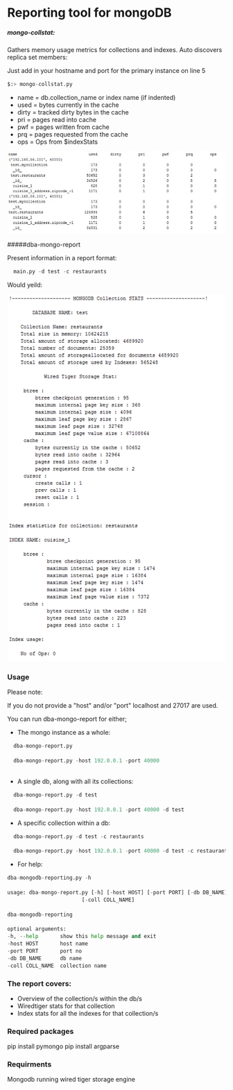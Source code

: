 Reporting tool for mongoDB
===========================
##### mongo-collstat:

 Gathers memory usage metrics for collections and indexes. Auto discovers replica set members:

 Just add in your hostname and port for the primary instance on line 5
 
  ```python
  $:> mongo-collstat.py
```
* name = db.collection_name or index name (if indented)
* used = bytes currently in the cache
* dirty = tracked dirty bytes in the cache
* pri = pages read into cache
* pwf = pages written from cache
* prq = pages requested from the cache
* ops = Ops from $indexStats

![alt tag](screenshots/mongoCollstat.JPG)
 
#####dba-mongo-report

 Present information in a report format:
 
  ```python
    main.py -d test -c restaurants
```
Would yeild:

![alt tag](screenshots/db_report.PNG)


### Usage

Please note: 

If you do not provide a "host" and/or "port" localhost and 27017 are used.

 You can run dba-mongo-report for either;
 
  * The mongo instance as a whole:
  ```python
    dba-mongo-report.py 
    
    dba-mongo-report.py -host 192.0.0.1 -port 40000
    
```
  * A single db, along with all its collections:
  ```python
    dba-mongo-report.py -d test
    
    dba-mongo-report.py -host 192.0.0.1 -port 40000 -d test 
```
  * A specific collection within a db:
  ```python
    dba-mongo-report.py -d test -c restaurants
    
    dba-mongo-report.py -host 192.0.0.1 -port 40000 -d test -c restaurants
```
   * For help:
   ```python
   dba-mongodb-reporting.py -h 
   
usage: dba-mongo-report.py [-h] [-host HOST] [-port PORT] [-db DB_NAME]
                           [-coll COLL_NAME]

dba-mongodb-reporting

optional arguments:
  -h, --help       show this help message and exit
  -host HOST       host name
  -port PORT       port no
  -db DB_NAME      db name
  -coll COLL_NAME  collection name
```
    
### The report covers:
  
  * Overview of the collection/s within the db/s
  * Wiredtiger stats for that collection
  * Index stats for all the indexes for that collection/s

### Required packages

pip install pymongo
pip install argparse
  
### Requirments

 Mongodb running wired tiger storage engine
 



